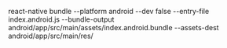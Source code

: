 react-native bundle --platform android --dev false --entry-file index.android.js --bundle-output android/app/src/main/assets/index.android.bundle   --assets-dest android/app/src/main/res/